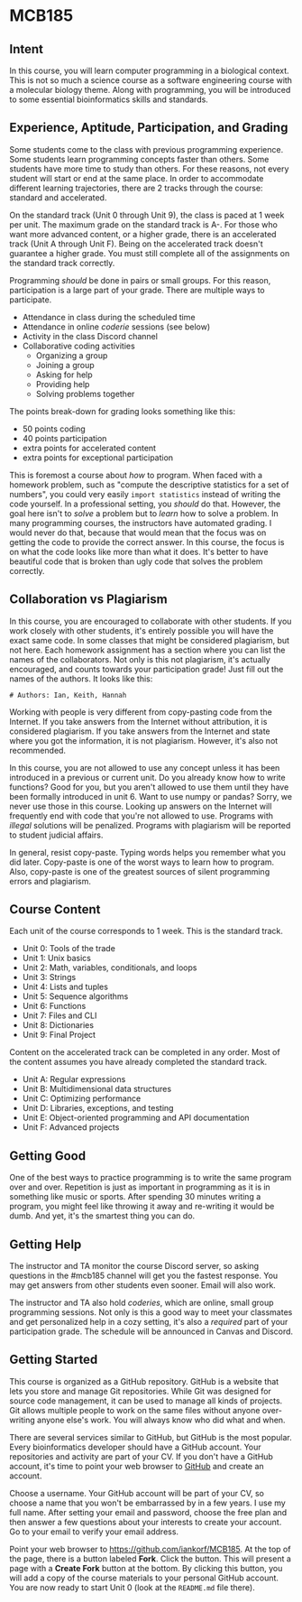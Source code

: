 MCB185
======

## Intent ##

In this course, you will learn computer programming in a biological context.
This is not so much a science course as a software engineering course with a
molecular biology theme. Along with programming, you will be introduced to some
essential bioinformatics skills and standards.

## Experience, Aptitude, Participation, and Grading ##

Some students come to the class with previous programming experience. Some
students learn programming concepts faster than others. Some students have more
time to study than others. For these reasons, not every student will start or
end at the same place. In order to accommodate different learning trajectories,
there are 2 tracks through the course: standard and accelerated.

On the standard track (Unit 0 through Unit 9), the class is paced at 1 week per
unit. The maximum grade on the standard track is A-. For those who want more
advanced content, or a higher grade, there is an accelerated track (Unit A
through Unit F). Being on the accelerated track doesn't guarantee a higher
grade. You must still complete all of the assignments on the standard track
correctly.

Programming _should_ be done in pairs or small groups. For this reason,
participation is a large part of your grade. There are multiple ways to
participate.

+ Attendance in class during the scheduled time
+ Attendance in online _coderie_ sessions (see below)
+ Activity in the class Discord channel
+ Collaborative coding activities
	+ Organizing a group
	+ Joining a group
	+ Asking for help
	+ Providing help
	+ Solving problems together

The points break-down for grading looks something like this:

+ 50 points coding
+ 40 points participation
+ extra points for accelerated content
+ extra points for exceptional participation

This is foremost a course about _how_ to program. When faced with a homework
problem, such as "compute the descriptive statistics for a set of numbers", you
could very easily `import statistics` instead of writing the code yourself. In
a professional setting, you _should_ do that. However, the goal here isn't to
_solve_ a problem but to _learn_ how to solve a problem. In many programming
courses, the instructors have automated grading. I would never do that, because
that would mean that the focus was on getting the code to provide the correct
answer. In this course, the focus is on what the code looks like more than what
it does. It's better to have beautiful code that is broken than ugly code that
solves the problem correctly.

## Collaboration vs Plagiarism ##

In this course, you are encouraged to collaborate with other students. If you
work closely with other students, it's entirely possible you will have the
exact same code. In some classes that might be considered plagiarism, but not
here. Each homework assignment has a section where you can list the names of
the collaborators. Not only is this not plagiarism, it's actually encouraged,
and counts towards your participation grade! Just fill out the names of the
authors. It looks like this:

```
# Authors: Ian, Keith, Hannah
```

Working with people is very different from copy-pasting code from the Internet.
If you take answers from the Internet without attribution, it is considered
plagiarism. If you take answers from the Internet and state where you got the
information, it is not plagiarism. However, it's also not recommended.

In this course, you are not allowed to use any concept unless it has been
introduced in a previous or current unit. Do you already know how to write
functions? Good for you, but you aren't allowed to use them until they have
been formally introduced in unit 6. Want to use numpy or pandas? Sorry, we
never use those in this course. Looking up answers on the Internet will
frequently end with code that you're not allowed to use. Programs with
_illegal_ solutions will be penalized. Programs with plagiarism will be
reported to student judicial affairs.

In general, resist copy-paste. Typing words helps you remember what you did
later. Copy-paste is one of the worst ways to learn how to program. Also,
copy-paste is one of the greatest sources of silent programming errors and
plagiarism.

## Course Content ##

Each unit of the course corresponds to 1 week. This is the standard track.

+ Unit 0: Tools of the trade
+ Unit 1: Unix basics
+ Unit 2: Math, variables, conditionals, and loops
+ Unit 3: Strings
+ Unit 4: Lists and tuples
+ Unit 5: Sequence algorithms
+ Unit 6: Functions
+ Unit 7: Files and CLI
+ Unit 8: Dictionaries
+ Unit 9: Final Project

Content on the accelerated track can be completed in any order. Most of the
content assumes you have already completed the standard track.

+ Unit A: Regular expressions
+ Unit B: Multidimensional data structures
+ Unit C: Optimizing performance
+ Unit D: Libraries, exceptions, and testing
+ Unit E: Object-oriented programming and API documentation
+ Unit F: Advanced projects

## Getting Good ##

One of the best ways to practice programming is to write the same program over
and over. Repetition is just as important in programming as it is in something
like music or sports. After spending 30 minutes writing a program, you might
feel like throwing it away and re-writing it would be dumb. And yet, it's the
smartest thing you can do.

## Getting Help ##

The instructor and TA monitor the course Discord server, so asking questions in
the #mcb185 channel will get you the fastest response. You may get answers from
other students even sooner. Email will also work.

The instructor and TA also hold _coderies_, which are online, small group
programming sessions. Not only is this a good way to meet your classmates and
get personalized help in a cozy setting, it's also a _required_ part of your
participation grade. The schedule will be announced in Canvas and Discord.

## Getting Started ##

This course is organized as a GitHub repository. GitHub is a website that lets
you store and manage Git repositories. While Git was designed for source code
management, it can be used to manage all kinds of projects. Git allows multiple
people to work on the same files without anyone over-writing anyone else's
work. You will always know who did what and when.

There are several services similar to GitHub, but GitHub is the most popular.
Every bioinformatics developer should have a GitHub account. Your repositories
and activity are part of your CV. If you don't have a GitHub account, it's time
to point your web browser to [GitHub](https://github.com) and create an
account.

Choose a username. Your GitHub account will be part of your CV, so choose a
name that you won't be embarrassed by in a few years. I use my full name. After
setting your email and password, choose the free plan and then answer a few
questions about your interests to create your account. Go to your email to
verify your email address.

Point your web browser to https://github.com/iankorf/MCB185. At the top of the
page, there is a button labeled **Fork**. Click the button. This will present a
page with a **Create Fork** button at the bottom. By clicking this button, you
will add a copy of the course materials to your personal GitHub account. You
are now ready to start Unit 0 (look at the `README.md` file there).
